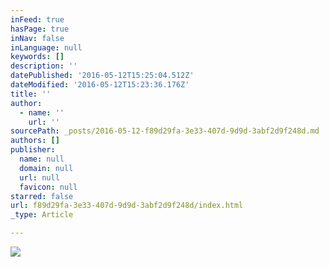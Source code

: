 ```yaml
---
inFeed: true
hasPage: true
inNav: false
inLanguage: null
keywords: []
description: ''
datePublished: '2016-05-12T15:25:04.512Z'
dateModified: '2016-05-12T15:23:36.176Z'
title: ''
author:
  - name: ''
    url: ''
sourcePath: _posts/2016-05-12-f89d29fa-3e33-407d-9d9d-3abf2d9f248d.md
authors: []
publisher:
  name: null
  domain: null
  url: null
  favicon: null
starred: false
url: f89d29fa-3e33-407d-9d9d-3abf2d9f248d/index.html
_type: Article

---
```

![](https://s3-us-west-2.amazonaws.com/the-grid-img/p/7b8a54089f0a175b54c1135f8c88398805efab05.jpg)